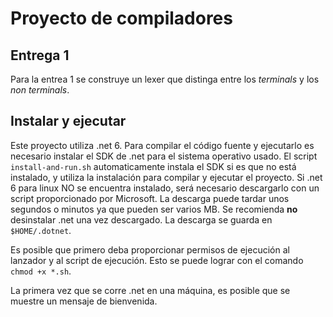 # Proyecto de compiladores

## Entrega 1
Para la entrea 1 se construye un lexer que distinga entre los
*terminals* y los *non terminals*.


## Instalar y ejecutar
Este proyecto utiliza .net 6. Para compilar el código fuente y ejecutarlo
es necesario instalar el SDK de .net para el sistema 
operativo usado. El script `install-and-run.sh` automaticamente
instala el SDK si es que no está instalado, y utiliza la instalación para
compilar y ejecutar el proyecto. Si .net 6 para linux NO
se encuentra instalado, será necesario descargarlo con un script
proporcionado por Microsoft. La descarga puede tardar unos segundos o 
minutos ya que pueden ser varios MB. Se recomienda
**no** desinstalar .net una vez descargado. 
La descarga se guarda en `$HOME/.dotnet`.

Es posible que primero deba proporcionar permisos de ejecución al lanzador
y al script de ejecución. Esto se puede lograr con el comando `chmod +x *.sh`.

La primera vez que se corre .net en una máquina, es posible que se muestre
un mensaje de bienvenida. 
